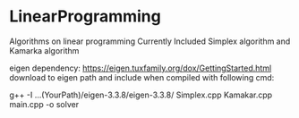 # LinearProgramming

Algorithms on linear programming
Currently Included Simplex algorithm and Kamarka algorithm

eigen dependency:
    https://eigen.tuxfamily.org/dox/GettingStarted.html
download to eigen path and include when compiled with following cmd:

g++ -I ...(YourPath)/eigen-3.3.8/eigen-3.3.8/ Simplex.cpp Kamakar.cpp main.cpp -o solver
